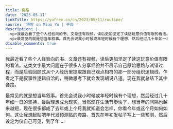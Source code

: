 ```yaml
---
title: 套路
date: '2023-05-11'
linkTitle: https://yufree.cn/cn/2023/05/11/routine/
source: '博客 on Miao Yu | 于淼 '
description: |-
  <p>我最近看了些个人经验向的书、文章还有视频，读后更加坚定了读这玩意价值有限的看法。这类文字最大问题在于很多人分享经验并不展示自己原始思路与试错过程，而是后验回顾式从个人经历里提取跟自己观点相符的那一部分组织逻辑线，乍看之下是叙事性逻辑自洽的，稍微思考下就会发现胡说八道。现在我就总结下其中套路。</p>
  <p>最常见的就是想当年叙事。首先会说我小时候或年轻时候有个理想，然后经过几十年如一日的坚持，最后理想成为现实。当然现在生活节奏快了，想当年的间隔也越来越短，现在很多都成了去年或上个月我就知道会怎样，你看今年或这个月如何如何。这让我想起贴吧年代发预测贴的套路，首先在年初发帖子写上一些预测，然后设定为仅自己可见，到了年 ...
disable_comments: true
---
```

<p>我最近看了些个人经验向的书、文章还有视频，读后更加坚定了读这玩意价值有限的看法。这类文字最大问题在于很多人分享经验并不展示自己原始思路与试错过程，而是后验回顾式从个人经历里提取跟自己观点相符的那一部分组织逻辑线，乍看之下是叙事性逻辑自洽的，稍微思考下就会发现胡说八道。现在我就总结下其中套路。</p>
<p>最常见的就是想当年叙事。首先会说我小时候或年轻时候有个理想，然后经过几十年如一日的坚持，最后理想成为现实。当然现在生活节奏快了，想当年的间隔也越来越短，现在很多都成了去年或上个月我就知道会怎样，你看今年或这个月如何如何。这让我想起贴吧年代发预测贴的套路，首先在年初发帖子写上一些预测，然后设定为仅自己可见，到了年 ...